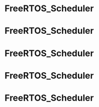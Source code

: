 # FreeRTOS_Scheduler
# FreeRTOS_Scheduler
# FreeRTOS_Scheduler
# FreeRTOS_Scheduler
# FreeRTOS_Scheduler
